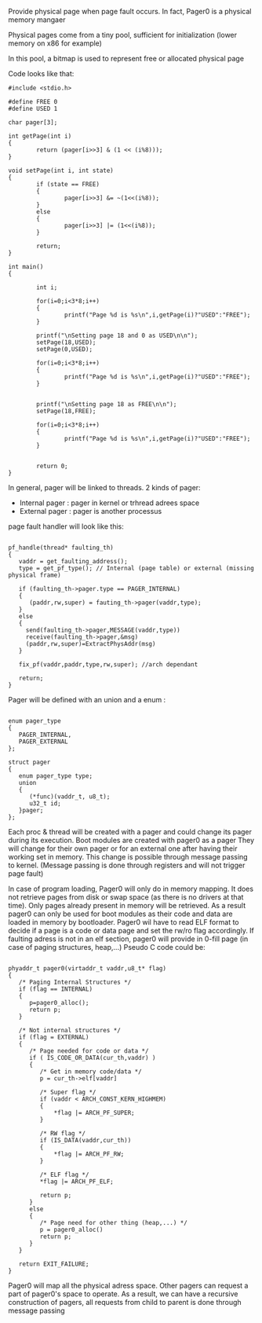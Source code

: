 Provide physical page when page fault occurs. In fact, Pager0 is a physical memory mangaer

Physical pages come from a tiny pool, sufficient for initialization (lower memory on x86 for example)

In this pool, a bitmap is used to represent free or allocated physical page

Code looks like that:

```
#include <stdio.h>

#define FREE 0
#define USED 1

char pager[3];

int getPage(int i)
{
        return (pager[i>>3] & (1 << (i%8)));
}

void setPage(int i, int state)
{
        if (state == FREE)
        {
                pager[i>>3] &= ~(1<<(i%8));
        }
        else
        {
                pager[i>>3] |= (1<<(i%8));
        }

        return;
}

int main()
{

        int i;

        for(i=0;i<3*8;i++)
        {
                printf("Page %d is %s\n",i,getPage(i)?"USED":"FREE");
        }

        printf("\nSetting page 18 and 0 as USED\n\n");
        setPage(18,USED);
        setPage(0,USED);

        for(i=0;i<3*8;i++)
        {
                printf("Page %d is %s\n",i,getPage(i)?"USED":"FREE");
        }


        printf("\nSetting page 18 as FREE\n\n");
        setPage(18,FREE);

        for(i=0;i<3*8;i++)
        {
                printf("Page %d is %s\n",i,getPage(i)?"USED":"FREE");
        }


        return 0;
}
```


In general, pager will be linked to threads. 2 kinds of pager:
  * Internal pager : pager in kernel or trhread adrees space
  * External pager : pager is another processus

page fault handler will look like this:

```

pf_handle(thread* faulting_th)
{
   vaddr = get_faulting_address();
   type = get_pf_type(); // Internal (page table) or external (missing physical frame)

   if (faulting_th->pager.type == PAGER_INTERNAL)
   {
      (paddr,rw,super) = fauting_th->pager(vaddr,type);
   }
   else
   {
     send(faulting_th->pager,MESSAGE(vaddr,type))
     receive(faulting_th->pager,&msg)
     (paddr,rw,super)=ExtractPhysAddr(msg)
   }

   fix_pf(vaddr,paddr,type,rw,super); //arch dependant

   return;
}

```

Pager will be defined with an union and a enum :

```

enum pager_type
{
   PAGER_INTERNAL,
   PAGER_EXTERNAL
};

struct pager
{
   enum pager_type type;
   union
   {
      (*func)(vaddr_t, u8_t);
      u32_t id;
   }pager;
};

```

Each proc & thread will be created with a pager and could change its pager during its execution.
Boot modules are created with pager0 as a pager
They will change for their own pager or for an external one after having their working set in memory. This change is possible through message passing to kernel. (Message passing is done through registers and will not trigger page fault)

In case of program loading, Pager0 will only do in memory mapping. It does not retrieve pages from disk or swap space (as there is no drivers at that time). Only pages already present in memory will be retrieved. As a result pager0 can only be used for boot modules as their code and data are loaded in memory by bootloader.
Pager0 wil have to read ELF format to decide if a page is a code or data page and set the rw/ro flag accordingly. If faulting adress is not in an elf section, pager0 will provide in 0-fill page (in case of paging structures, heap,...)
Pseudo C code could be:

```

phyaddr_t pager0(virtaddr_t vaddr,u8_t* flag)
{
   /* Paging Internal Structures */
   if (flag == INTERNAL)
   {
      p=pager0_alloc();
      return p;
   }

   /* Not internal structures */
   if (flag = EXTERNAL)
   {
      /* Page needed for code or data */
      if ( IS_CODE_OR_DATA(cur_th,vaddr) )
      {
         /* Get in memory code/data */
         p = cur_th->elf[vaddr]

         /* Super flag */
         if (vaddr < ARCH_CONST_KERN_HIGHMEM)
         {
             *flag |= ARCH_PF_SUPER;
         }

         /* RW flag */
         if (IS_DATA(vaddr,cur_th))
         {
             *flag |= ARCH_PF_RW;
         }

         /* ELF flag */
         *flag |= ARCH_PF_ELF;

         return p;
      }
      else
      {
         /* Page need for other thing (heap,...) */
         p = pager0_alloc()
         return p;
      }
   }

   return EXIT_FAILURE;
}

```


Pager0 will map all the physical adress space. Other pagers can request a part of pager0's space to operate. As a result, we can have a recursive construction of pagers, all requests from child to parent is done through message passing